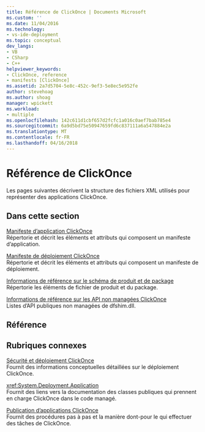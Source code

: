 ```yaml
---
title: Référence de ClickOnce | Documents Microsoft
ms.custom: ''
ms.date: 11/04/2016
ms.technology:
- vs-ide-deployment
ms.topic: conceptual
dev_langs:
- VB
- CSharp
- C++
helpviewer_keywords:
- ClickOnce, reference
- manifests [ClickOnce]
ms.assetid: 2a7d5704-5e8c-452c-9ef3-5e8ec5e952fe
author: stevehoag
ms.author: shoag
manager: wpickett
ms.workload:
- multiple
ms.openlocfilehash: 142c611d1cbf657d2fcfc1a016c0aef7bab785e4
ms.sourcegitcommit: 6a9d5bd75e50947659fd6c837111a6a547884e2a
ms.translationtype: MT
ms.contentlocale: fr-FR
ms.lasthandoff: 04/16/2018
---
```

# <a name="clickonce-reference"></a>Référence de ClickOnce
Les pages suivantes décrivent la structure des fichiers XML utilisés pour représenter des applications ClickOnce.  
  
## <a name="in-this-section"></a>Dans cette section  
 [Manifeste d’application ClickOnce](../deployment/clickonce-application-manifest.md)  
 Répertorie et décrit les éléments et attributs qui composent un manifeste d’application.  
  
 [Manifeste de déploiement ClickOnce](../deployment/clickonce-deployment-manifest.md)  
 Répertorie et décrit les éléments et attributs qui composent un manifeste de déploiement.  
  
 [Informations de référence sur le schéma de produit et de package](../deployment/product-and-package-schema-reference.md)  
 Répertorie les éléments de fichier de produit et du package.  
  
 [Informations de référence sur les API non managées ClickOnce](../deployment/clickonce-unmanaged-api-reference.md)  
 Listes d’API publiques non managées de dfshim.dll.  
  
## <a name="reference"></a>Référence  
  
## <a name="related-sections"></a>Rubriques connexes  
 [Sécurité et déploiement ClickOnce](../deployment/clickonce-security-and-deployment.md)  
 Fournit des informations conceptuelles détaillées sur le déploiement ClickOnce.  
  
 <xref:System.Deployment.Application>  
 Fournit des liens vers la documentation des classes publiques qui prennent en charge ClickOnce dans le code managé.  
  
 [Publication d’applications ClickOnce](../deployment/publishing-clickonce-applications.md)  
 Fournit des procédures pas à pas et la manière dont-pour le qui effectuer des tâches de ClickOnce.